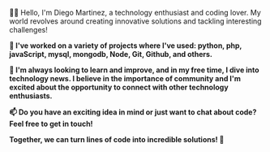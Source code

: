 

👨‍💻 Hello, I'm Diego Martinez, a technology enthusiast and coding lover. My world revolves around creating innovative solutions and tackling interesting challenges!

**🚀 I've worked on a variety of projects where I've used: python, php, javaScript, mysql, mongodb, Node, Git, Github, and others.**

**🌱 I'm always looking to learn and improve, and in my free time, I dive into technology news. I believe in the importance of community and I'm excited about the opportunity to connect with other technology enthusiasts.**

**📫 Do you have an exciting idea in mind or just want to chat about code? Feel free to get in touch!**

**Together, we can turn lines of code into incredible solutions! 🌟**
                 
